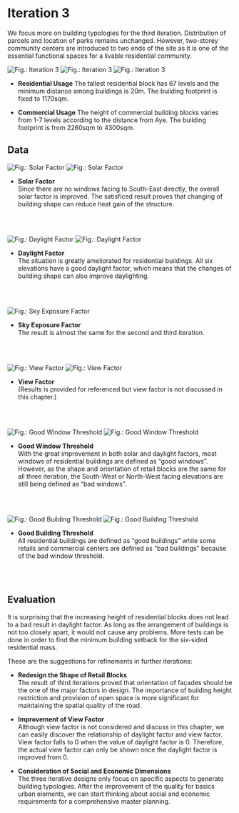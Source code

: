 # Iteration 3

We focus more on building typologies for the third iteration. Distribution of parcels and location of parks remains unchanged. However, two-storey community centers are introduced to two ends of the site as it is one of the essential functional spaces for a livable residential community.

![Fig.: Iteration 3](imgs/OP3_1BUILDING.jpg)
![Fig.: Iteration 3](imgs/OP3_2BUILDING.jpg)
![Fig.: Iteration 3](imgs/OP3_3BUILDING.jpg)

* **Residential Usage**
The tallest residential block has 67 levels and the minimum distance among buildings is 20m. The building footprint is fixed to 1170sqm.

* **Commercial Usage**
The height of commercial building blocks varies from 1-7 levels according to the distance from Aye. The building footprint is from 2260sqm to 4300sqm.

## Data
![Fig.: Solar Factor](imgs/OP3_1SOLARFACTOR.jpg)
![Fig.: Solar Factor](imgs/OP3_2SOLARFACTOR.jpg)
* **Solar Factor**</br>
Since there are no windows facing to South-East directly, the overall solar factor is improved. The satisficed result proves that changing of building shape can reduce heat gain of the structure.</br>

</br>
</br>

![Fig.: Daylight Factor](imgs/OP3_1DAYLIGHTFACTOR.jpg)
![Fig.: Daylight Factor](imgs/OP3_2DAYLIGHTFACTOR.jpg)
* **Daylight Factor**</br>
The situation is greatly ameliorated for residential buildings. All six elevations have a good daylight factor, which means that the changes of building shape can also improve daylighting.</br>

</br>
</br>

![Fig.: Sky Exposure Factor](imgs/OP3_3SKYEXPOSURE.jpg)
* **Sky Exposure Factor**</br>
The result is almost the same for the second and third iteration.</br>

</br>
</br>

![Fig.: View Factor](imgs/OP3_1VIEWFACTOR.jpg)
![Fig.: View Factor](imgs/OP3_2VIEWFACTOR.jpg)
* **View Factor**</br>
(Results is provided for referenced but view factor is not discussed in this chapter.)</br>

</br>
</br>

![Fig.: Good Window Threshold](imgs/OP3_1GOODWINDOW.jpg)
![Fig.: Good Window Threshold](imgs/OP3_2GOODWINDOW.jpg)
* **Good Window Threshold**</br>
With the great improvement in both solar and daylight factors, most windows of residential buildings are defined as “good windows”. However, as the shape and orientation of retail blocks are the same for all three iteration, the South-West or North-West facing elevations are still being defined as “bad windows”.</br>

</br>
</br>

![Fig.: Good Building Threshold](imgs/OP3_1GOODBUILDING.jpg)
![Fig.: Good Building Threshold](imgs/OP3_2GOODBUILDING.jpg)
* **Good Building Threshold**</br>
All residential buildings are defined as “good buildings” while some retails and commercial centers are defined as “bad buildings” because of the bad window threshold.</br>

</br>
</br>


## Evaluation
It is surprising that the increasing height of residential blocks does not lead to a bad result in daylight factor. As long as the arrangement of buildings is not too closely apart, it would not cause any problems. More tests can be done in order to find the minimum building setback for the six-sided residential mass.

These are the suggestions for refinements in further iterations:
* **Redesign the Shape of Retail Blocks**</br>
The result of third iterations proved that orientation of façades should be the one of the major factors in design. The importance of building height restriction and provision of open space is more significant for maintaining the spatial quality of the road.

* **Improvement of View Factor**</br>
Although view factor is not considered and discuss in this chapter, we can easily discover the relationship of daylight factor and view factor. View factor falls to 0 when the value of daylight factor is 0. Therefore, the actual view factor can only be shown once the daylight factor is improved from 0.

* **Consideration of Social and Economic Dimensions**</br>
The three iterative designs only focus on specific aspects to generate building typologies. After the improvement of the quality for basics urban elements, we can start thinking about social and economic requirements for a comprehensive master planning.




